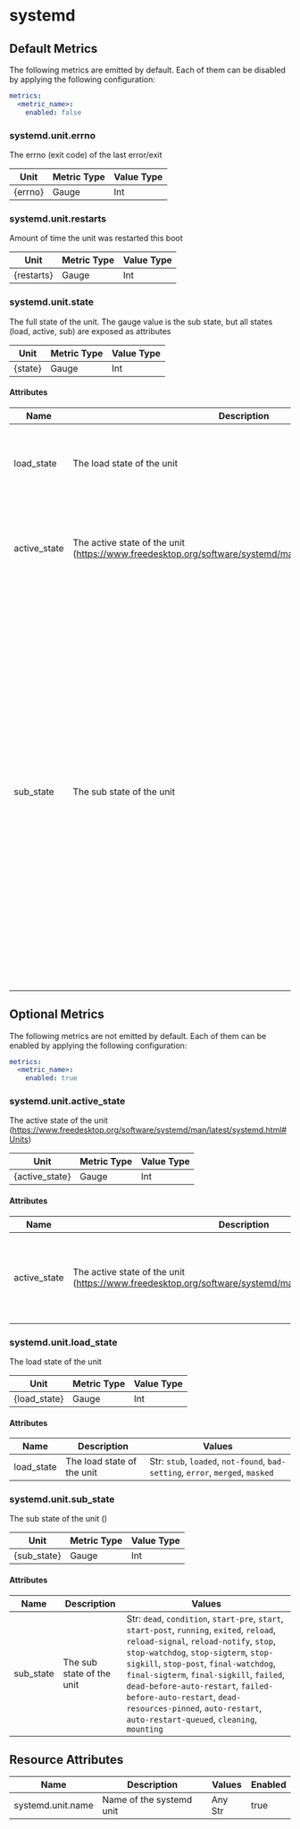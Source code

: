 [comment]: <> (Code generated by mdatagen. DO NOT EDIT.)

# systemd

## Default Metrics

The following metrics are emitted by default. Each of them can be disabled by applying the following configuration:

```yaml
metrics:
  <metric_name>:
    enabled: false
```

### systemd.unit.errno

The errno (exit code) of the last error/exit

| Unit | Metric Type | Value Type |
| ---- | ----------- | ---------- |
| {errno} | Gauge | Int |

### systemd.unit.restarts

Amount of time the unit was restarted this boot

| Unit | Metric Type | Value Type |
| ---- | ----------- | ---------- |
| {restarts} | Gauge | Int |

### systemd.unit.state

The full state of the unit. The gauge value is the sub state, but all states (load, active, sub) are exposed as attributes

| Unit | Metric Type | Value Type |
| ---- | ----------- | ---------- |
| {state} | Gauge | Int |

#### Attributes

| Name | Description | Values |
| ---- | ----------- | ------ |
| load_state | The load state of the unit | Str: ``stub``, ``loaded``, ``not-found``, ``bad-setting``, ``error``, ``merged``, ``masked`` |
| active_state | The active state of the unit (https://www.freedesktop.org/software/systemd/man/latest/systemd.html#Units) | Str: ``active``, ``reloading``, ``inactive``, ``failed``, ``activating``, ``deactivating``, ``maintenance``, ``refreshing`` |
| sub_state | The sub state of the unit | Str: ``dead``, ``condition``, ``start-pre``, ``start``, ``start-post``, ``running``, ``exited``, ``reload``, ``reload-signal``, ``reload-notify``, ``stop``, ``stop-watchdog``, ``stop-sigterm``, ``stop-sigkill``, ``stop-post``, ``final-watchdog``, ``final-sigterm``, ``final-sigkill``, ``failed``, ``dead-before-auto-restart``, ``failed-before-auto-restart``, ``dead-resources-pinned``, ``auto-restart``, ``auto-restart-queued``, ``cleaning``, ``mounting`` |

## Optional Metrics

The following metrics are not emitted by default. Each of them can be enabled by applying the following configuration:

```yaml
metrics:
  <metric_name>:
    enabled: true
```

### systemd.unit.active_state

The active state of the unit (https://www.freedesktop.org/software/systemd/man/latest/systemd.html#Units)

| Unit | Metric Type | Value Type |
| ---- | ----------- | ---------- |
| {active_state} | Gauge | Int |

#### Attributes

| Name | Description | Values |
| ---- | ----------- | ------ |
| active_state | The active state of the unit (https://www.freedesktop.org/software/systemd/man/latest/systemd.html#Units) | Str: ``active``, ``reloading``, ``inactive``, ``failed``, ``activating``, ``deactivating``, ``maintenance``, ``refreshing`` |

### systemd.unit.load_state

The load state of the unit

| Unit | Metric Type | Value Type |
| ---- | ----------- | ---------- |
| {load_state} | Gauge | Int |

#### Attributes

| Name | Description | Values |
| ---- | ----------- | ------ |
| load_state | The load state of the unit | Str: ``stub``, ``loaded``, ``not-found``, ``bad-setting``, ``error``, ``merged``, ``masked`` |

### systemd.unit.sub_state

The sub state of the unit ()

| Unit | Metric Type | Value Type |
| ---- | ----------- | ---------- |
| {sub_state} | Gauge | Int |

#### Attributes

| Name | Description | Values |
| ---- | ----------- | ------ |
| sub_state | The sub state of the unit | Str: ``dead``, ``condition``, ``start-pre``, ``start``, ``start-post``, ``running``, ``exited``, ``reload``, ``reload-signal``, ``reload-notify``, ``stop``, ``stop-watchdog``, ``stop-sigterm``, ``stop-sigkill``, ``stop-post``, ``final-watchdog``, ``final-sigterm``, ``final-sigkill``, ``failed``, ``dead-before-auto-restart``, ``failed-before-auto-restart``, ``dead-resources-pinned``, ``auto-restart``, ``auto-restart-queued``, ``cleaning``, ``mounting`` |

## Resource Attributes

| Name | Description | Values | Enabled |
| ---- | ----------- | ------ | ------- |
| systemd.unit.name | Name of the systemd unit | Any Str | true |
